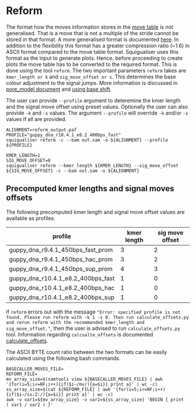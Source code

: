 # Reform

The format how the moves information stores in the [move table](move_table.md) is not generalised. That is a move that is not a multiple of the stride cannot be stored in that format.
A more generalised format is documented [here](https://hasindu2008.github.io/f5c/docs/output#ss-tag). In addition to the flexibility this format has a greater compression ratio (~1.6) in ASCII format compared to the move table format.
Squigualiser uses this format as the input to generate plots.
Hence, before proceeding to create plots the move table has to be converted to the required format.
This is done using the tool `reform`.
The two important parameters `reform` takes are `kmer_length or k` and `sig_move_offset or s`.
This determines the base colour adjustment to the signal jumps. More information is discussed in [pore_model document](pore_model.md) and [using base shift](base_shift_and_eventalignment.md).

The user can provide `--profile` argument to deteremine the kmer  length and the signal move offset using preset values.
Optionally the user can also provide `-k` and `-s` values.
The argument  `--profile` will override `-k` and/or `-s` values if all are provided.

```
ALIGNMENT=reform_output.paf
PROFILE="guppy_dna_r10.4.1_e8.2_400bps_fast"
squigualiser reform -c --bam out.sam -o ${ALIGNMENT} --profile ${PROFILE} 

KMER_LENGTH=1
SIG_MOVE_OFFSET=0
squigualiser reform --kmer_length ${KMER_LENGTH} --sig_move_offset ${SIG_MOVE_OFFSET} -c --bam out.sam -o ${ALIGNMENT}
```

## Precomputed kmer lengths and signal moves offsets
The following precomputed kmer length and signal move offset values are available as profiles.

| profile                            | kmer length | sig move offset |
|------------------------------------|-------------|-----------------|
| guppy_dna_r9.4.1_450bps_fast_prom  |           3 |               2 |
| guppy_dna_r9.4.1_450bps_hac_prom   |           3 |               2 |
| guppy_dna_r9.4.1_450bps_sup_prom   |           4 |               3 |
| guppy_dna_r10.4.1_e8.2_400bps_fast |           1 |               0 |
| guppy_dna_r10.4.1_e8.2_400bps_hac  |           1 |               0 |
| guppy_dna_r10.4.1_e8.2_400bps_sup  |           1 |               0 |

If `reform` errors out with the message `"Error: specified profile is not found. Please run reform with -k 1 -s 0. Then run calculate_offsets.py and rerun reform with the recommended kmer_length and sig_move_offset."`, then the user is advised to run `calculate_offsets.py` tool.
Information regarding `calcualte_offsets` is documented [calculate_offsets](calculate_offsets.md).

The ASCII BYTE count ratio  between the two formats can be easily calculated using the following bash commands.
```
BASECALLER_MOVES_FILE=
REFORM_FILE=
mv_array_size=$(samtools view ${BASECALLER_MOVES_FILE} | awk '{for(i=5;i<=NF;i++){if($i~/mv/){a=$i}} print a}' | wc -c)
ss_array_size=$(cat ${REFORM_FILE} | awk '{for(i=5;i<=NF;i++){if($i~/ss:Z:/){a=$i}} print a}' | wc -c)
awk -v var1=${mv_array_size} -v var2=${ss_array_size} 'BEGIN { print  ( var1 / var2 ) }'
```
